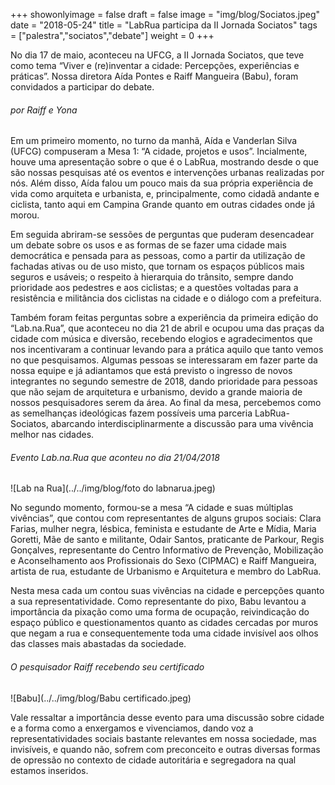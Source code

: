 +++
showonlyimage = false
draft = false
image = "img/blog/Sociatos.jpeg"
date = "2018-05-24"
title = "LabRua participa da II Jornada Sociatos"
tags = ["palestra","sociatos","debate"]
weight = 0
+++

No dia 17 de maio, aconteceu na UFCG, a II Jornada Sociatos, que teve como tema “Viver e (re)inventar a cidade: Percepções, experiências e práticas”. Nossa diretora Aída Pontes e Raiff Mangueira (Babu), foram convidados a participar do debate.
<!--more-->

<H6>por Raiff e Yona</H6>

Em um primeiro momento, no turno da manhã, Aída e Vanderlan Silva (UFCG) compuseram a Mesa 1: “A cidade, projetos e usos”. Incialmente, houve uma apresentação sobre o que é o LabRua, mostrando desde o que são nossas pesquisas até os eventos e intervenções urbanas realizadas por nós. Além disso, Aída falou um pouco mais da sua própria experiência de vida como arquiteta e urbanista, e, principalmente, como cidadã andante e ciclista, tanto aqui em Campina Grande quanto em outras cidades onde já morou.

Em seguida abriram-se sessões de perguntas que puderam desencadear um debate sobre os usos e as formas de se fazer uma cidade mais democrática e pensada para as pessoas, como a partir da utilização de fachadas ativas ou de uso misto, que tornam os espaços públicos mais seguros e usáveis; o respeito à hierarquia do trânsito, sempre dando prioridade aos pedestres e aos ciclistas; e a questões voltadas para a resistência e militância dos ciclistas na cidade e o diálogo com a prefeitura.

Também foram feitas perguntas sobre a experiência da primeira edição do “Lab.na.Rua”, que aconteceu no dia 21 de abril e ocupou uma das praças da cidade com música e diversão, recebendo elogios e agradecimentos que nos incentivaram a continuar levando para a prática aquilo que tanto vemos no que pesquisamos. Algumas pessoas se interessaram em fazer parte da nossa equipe e já adiantamos que está previsto o ingresso de novos integrantes no segundo semestre de 2018, dando prioridade para pessoas que não sejam de arquitetura e urbanismo, devido a grande maioria de nossos pesquisadores serem da área. Ao final da mesa, percebemos como as semelhanças ideológicas fazem possíveis uma parceria LabRua-Sociatos, abarcando interdisciplinarmente a discussão para uma vivência melhor nas cidades.

<H6>Evento Lab.na.Rua que aconteu no dia 21/04/2018</H6>
![Lab na Rua](../../img/blog/foto do labnarua.jpeg)

No segundo momento, formou-se a mesa “A cidade e suas múltiplas vivências”, que contou com representantes de alguns grupos sociais: Clara Farias, mulher negra, lésbica, feminista e estudante de Arte e Mídia, Maria Goretti, Mãe de santo e militante, Odair Santos, praticante de Parkour, Regis Gonçalves, representante do Centro Informativo de Prevenção, Mobilização e Aconselhamento aos Profissionais do Sexo (CIPMAC) e Raiff Mangueira, artista de rua, estudante de Urbanismo e Arquitetura e membro do LabRua.

Nesta mesa cada um contou suas vivências na cidade e percepções quanto a sua representatividade. Como representante do pixo, Babu levantou a importância da pixação como uma forma de ocupação, reivindicação do espaço público e questionamentos quanto as cidades cercadas por muros que negam a rua e consequentemente toda uma cidade invisível aos olhos das classes mais abastadas da sociedade.

<H6>O pesquisador Raiff recebendo seu certificado</H6>
![Babu](../../img/blog/Babu certificado.jpeg)

Vale ressaltar a importância desse evento para uma discussão sobre cidade e a forma como a enxergamos e vivenciamos, dando voz a representatividades sociais bastante relevantes em nossa sociedade, mas invisíveis, e quando não, sofrem com preconceito e outras diversas formas de opressão no contexto de cidade autoritária e segregadora na qual estamos inseridos.

